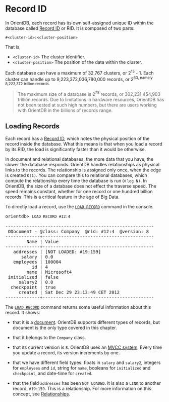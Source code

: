 <!-- proofread 2015-11-26 SAM -->
# Record ID


In OrientDB, each record has its own self-assigned unique ID within the database called [Record ID](Concepts.md#wiki-RecordID) or RID. It is composed of two parts:

```
#<cluster-id>:<cluster-position>
```

That is,

- `<cluster-id>` The cluster identifier.
- `<cluster-position>` The position of the data within the cluster.

Each database can have a maximum of 32,767 clusters, or 2<sup>15</sup> - 1.  Each cluster can handle up to 9,223,372,036,780,000 records, or 2<sup>63, namely 8,223,372 trillion records.

> The maximum size of a database is 2<sup>78</sup> records, or 302,231,454,903 trillion records.  Due to limitations in hardware resources, OrientDB has not been tested at such high numbers, but there are users working with OrientDB in the billions of records range.

## Loading Records

Each record has a [Record ID](Concepts.md#RecordID), which notes the physical position of the record inside the database. What this means is that when you load a record by its RID, the load is significantly faster than it would be otherwise.

In document and relational databases, the more data that you have, the slower the database responds. OrientDB handles relationships as physical links to the records. The relationship is assigned only once, when the edge is created `O(1)`. You can compare this to relational databases, which compute the relationship every time the database is run `O(log N)`.  In OrientDB, the size of a database does not effect the traverse speed. The speed remains constant, whether for one record or one hundred billion records. This is a critical feature in the age of Big Data.

To directly load a record, use the [`LOAD RECORD`](Console-Command-Load-Record.md) command in the console.


<pre>
orientdb> <code class="lang-sql userinput">LOAD RECORD #12:4</code>

--------------------------------------------------------
 ODocument - @class: Company  @rid: #12:4  @version: 8 
-------------+------------------------------------------
        Name | Value
-------------+------------------------------------------
   addresses | [NOT LOADED: #19:159]
      salary | 0.0
   employees | 100004
          id | 4
        name | Microsoft4
 initialized | false
     salary2 | 0.0
  checkpoint | true
     created | Sat Dec 29 23:13:49 CET 2012
-------------+------------------------------------------
</pre>

The [`LOAD RECORD`](Console-Command-Load-Record.md) command returns some useful information about this record. It shows:

- that it is a [document](Concepts.md#document). OrientDB supports different types of records, but document is the only type covered in this chapter.

- that it belongs to the `Company` class.

- that its current version is `8`. OrientDB uses an [MVCC system](Transactions.md#Optimistic-Transaction).  Every time you update a record, its version increments by one.

- that we have different field types: floats in `salary` and `salary2`, integers for `employees` and `id`, string for `name`, booleans for `initialized` and `checkpoint`, and date-time for `created`.

- that the field `addresses` has been `NOT LOADED`. It is also a `LINK` to another record, `#19:159`.  This is a relationship. For more information on this concept, see [Relationships](Tutorial-Relationships.md).  

